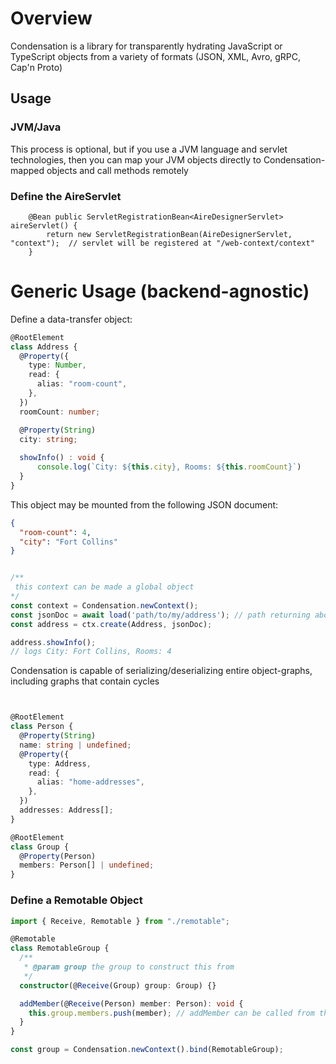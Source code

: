 # Overview


Condensation is a library for transparently hydrating JavaScript or 
TypeScript objects from a variety of formats 
(JSON, XML, Avro, gRPC, Cap'n Proto)
## Usage

### JVM/Java

This process is optional, but if you use a JVM language and servlet technologies, then you
can map your JVM objects directly to Condensation-mapped objects and call methods remotely

### Define the AireServlet

```
    @Bean public ServletRegistrationBean<AireDesignerServlet> aireServlet() {
        return new ServletRegistrationBean(AireDesignerServlet, "context");  // servlet will be registered at "/web-context/context"
    }
```

# Generic Usage (backend-agnostic)

Define a data-transfer object:

```typescript
@RootElement
class Address {
  @Property({
    type: Number,
    read: {
      alias: "room-count",
    },
  })
  roomCount: number;

  @Property(String)
  city: string;
    
  showInfo() : void {
      console.log(`City: ${this.city}, Rooms: ${this.roomCount}`)
  }   
}
```

This object may be mounted from the following JSON document:

```json
{
  "room-count": 4,
  "city": "Fort Collins"
}

```
```typescript

/**
 this context can be made a global object
*/     
const context = Condensation.newContext();
const jsonDoc = await load('path/to/my/address'); // path returning above document
const address = ctx.create(Address, jsonDoc);

address.showInfo();
// logs City: Fort Collins, Rooms: 4
```

Condensation is capable of serializing/deserializing entire object-graphs,
including graphs that contain cycles

```typescript


@RootElement
class Person {
  @Property(String)
  name: string | undefined;
  @Property({
    type: Address,
    read: {
      alias: "home-addresses",
    },
  })
  addresses: Address[];
}

@RootElement
class Group {
  @Property(Person)
  members: Person[] | undefined;
}
```

### Define a Remotable Object

```typescript
import { Receive, Remotable } from "./remotable";

@Remotable
class RemotableGroup {
  /**
   * @param group the group to construct this from
   */
  constructor(@Receive(Group) group: Group) {}

  addMember(@Receive(Person) member: Person): void {
    this.group.members.push(member); // addMember can be called from the server-side
  }
}

const group = Condensation.newContext().bind(RemotableGroup);
```


